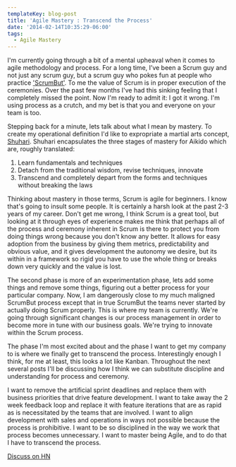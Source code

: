 ```yaml
---
templateKey: blog-post
title: 'Agile Mastery : Transcend the Process'
date: '2014-02-14T10:35:29-06:00'
tags:
  - Agile Mastery
---
```

I'm currently going through a bit of a mental upheaval when it comes to agile methodology and process.  For a long time, I’ve been a Scrum guy and not just any scrum guy, but a scrum guy who pokes fun at people who practice ['ScrumBut'](https://www.scrum.org/ScrumBut "ScrumBut").  To me the value of Scrum is in proper execution of the ceremonies.  Over the past few months I've had this sinking feeling that I completely missed the point.  Now I'm ready to admit it: I got it wrong.  I'm using process as a crutch, and my bet is that you and everyone on your team is too.

Stepping back for a minute, lets talk about what I mean by mastery.  To create my operational definition I'd like to expropriate a martial arts concept, [Shuhari](http://en.wikipedia.org/wiki/Shuhari "Shuhari"). Shuhari encapsulates the three stages of mastery for Aikido which are, roughly translated: 

1. Learn fundamentals and techniques
2. Detach from the traditional wisdom, revise techniques, innovate
3. Transcend and completely depart from the forms and techniques without breaking the laws

Thinking about mastery in those terms, Scrum is agile for beginners.  I know that's going to insult some people.  It is certainly a harsh look  at the past 2-3 years of my career.  Don't get me wrong, I think Scrum is a great tool, but looking at it through eyes of experience makes me think that perhaps all of the process and ceremony inherent in Scrum is there to protect you from doing things wrong because you don't know any better.  It allows for easy adoption from the business by giving them metrics, predictability and obvious value, and it gives development the autonomy we desire, but its within in a framework so rigid you have to use the whole thing or breaks down very quickly and the value is lost.

The second phase is more of an experimentation phase, lets add some things and remove some things, figuring out a better process for your particular company.  Now, I am dangerously close to my much maligned ScrumBut process except that in true ScrumBut the teams never started by actually doing Scrum properly.  This is where my team is currently.  We're going through significant changes is our process management in order to become more in tune with our business goals.  We're trying to innovate within the Scrum process.

The phase I'm most excited about and the phase I want to get my company to is where we finally get to transcend the process.  Interestingly enough I think, for me at least, this looks a lot like Kanban.  Throughout the next several posts I'll be discussing how I think we can substitute discipline and understanding for process and ceremony.  

I want to remove the artificial sprint deadlines and replace them with business priorities that drive feature development.  I want to take away the 2 week feedback loop and replace it with feature iterations that are as rapid as is necessitated by the teams that are involved.  I want to align development with sales and operations in ways not possible because the process is prohibitive.  I want to be so disciplined in the way we work that process becomes unnecessary.  I want to master being Agile, and to do that I have to transcend the process.

[Discuss on HN](https://news.ycombinator.com/item?id=7255031 "Discuss")
